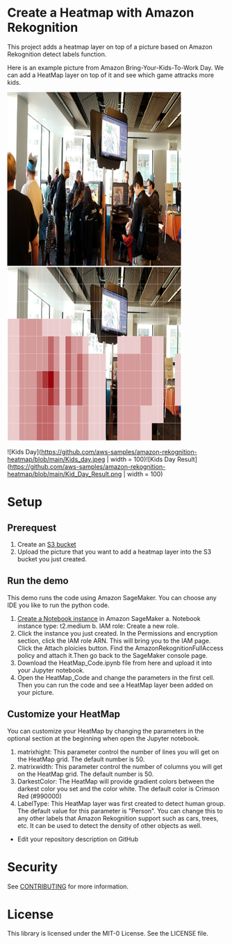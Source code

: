 # Create a Heatmap with Amazon Rekognition
This project adds a heatmap layer on top of a picture based on Amazon Rekognition detect labels function.

Here is an example picture from Amazon Bring-Your-Kids-To-Work Day. We can add a HeatMap layer on top of it and see which game attracks more kids.

<img src="https://github.com/aws-samples/amazon-rekognition-heatmap/blob/main/Kids_day.jpeg" width="400" height="400" /> <img src="https://github.com/aws-samples/amazon-rekognition-heatmap/blob/main/Kid_Day_Result.png" width="400" height="400" />

![Kids Day](https://github.com/aws-samples/amazon-rekognition-heatmap/blob/main/Kids_day.jpeg | width = 100)![Kids Day Result](https://github.com/aws-samples/amazon-rekognition-heatmap/blob/main/Kid_Day_Result.png | width = 100)

# Setup
## Prerequest
1. Create an [S3 bucket](https://docs.aws.amazon.com/AmazonS3/latest/user-guide/create-bucket.html)
2. Upload the picture that you want to add a heatmap layer into the S3 bucket you just created. 

## Run the demo
This demo runs the code using Amazon SageMaker. You can choose any IDE you like to run the python code. 
1. [Create a Notebook instance](https://docs.aws.amazon.com/sagemaker/latest/dg/howitworks-create-ws.html) in Amazon SageMaker
  a. Notebook instance type: t2.medium
  b. IAM role: Create a new role. 
2. Click the instance you just created. In the Permissions and encryption section, click the IAM role ARN. This will bring you to the IAM page. Click the Attach ploicies button. Find the AmazonRekognitionFullAccess policy and attach it.Then go back to the SageMaker console page.
3. Download the HeatMap_Code.ipynb file from here and upload it into your Jupyter notebook.
4. Open the HeatMap_Code and change the parameters in the first cell. Then you can run the code and see a HeatMap layer been added on your picture.

## Customize your HeatMap
You can customize your HeatMap by changing the parameters in the optional section at the beginning when open the Jupyter notebook.
1. matrixhight: This parameter control the number of lines you will get on the HeatMap grid. The default number is 50.
2. matrixwidth: This parameter control the number of columns you will get on the HeatMap grid. The default number is 50.
3. DarkestColor: The HeatMap will provide gradient colors between the darkest color you set and the color white. The default color is Crimson Red (#990000)
4. LabelType: This HeatMap layer was first created to detect human group. The default value for this parameter is "Person". You can change this to any other labels that Amazon Rekognition support such as cars, trees, etc. It can be used to detect the density of other objects as well.



* Edit your repository description on GitHub

# Security

See [CONTRIBUTING](CONTRIBUTING.md#security-issue-notifications) for more information.

# License

This library is licensed under the MIT-0 License. See the LICENSE file.


